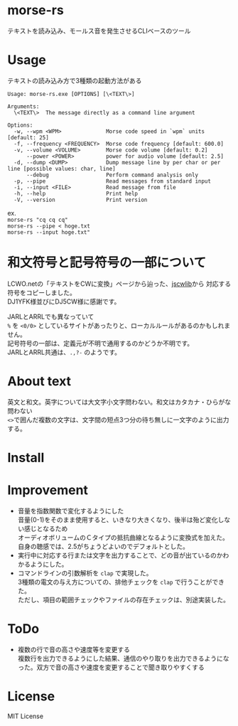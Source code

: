 # morse-rs
テキストを読み込み、モールス音を発生させるCLIベースのツール

# Usage
テキストの読み込み方で3種類の起動方法がある

```
Usage: morse-rs.exe [OPTIONS] [\<TEXT\>]

Arguments:
  \<TEXT\>  The message directly as a command line argument

Options:
  -w, --wpm <WPM>              Morse code speed in `wpm` units [default: 25]
  -f, --frequency <FREQUENCY>  Morse code frequency [default: 600.0]
  -v, --volume <VOLUME>        Morse code volume [default: 0.2]
      --power <POWER>          power for audio volume [default: 2.5]
  -d, --dump <DUMP>            Dump message line by per char or per line [possible values: char, line]
      --debug                  Perform command analysis only
  -p, --pipe                   Read messages from standard input
  -i, --input <FILE>           Read message from file
  -h, --help                   Print help
  -V, --version                Print version
```
ex. <br>
   ```morse-rs "cq cq cq"``` <br>
   ```morse-rs --pipe < hoge.txt``` <br>
   ```morse-rs --input hoge.txt"``` <br>

# 和文符号と記号符号の一部について
   LCWO.netの「テキストをCWに変換」ページから辿った、[jscwlib](https://git.fkurz.net/dj1yfk/jscwlib/)から
   対応する符号をコピーしました。<br>
   DJ1YFK様並びにDJ5CW様に感謝です。

   JARLとARRLでも異なっていて<br>
   ```%``` を ```<0/0>``` としているサイトがあったりと、ローカルルールがあるのかもしれません。<br>
   記号符号の一部は、定義元が不明で通用するのかどうか不明です。<br>
   JARLとARRL共通は、```.,?-``` のようです。


# About text
   英文と和文。英字については大文字小文字問わない。和文はカタカナ・ひらがな問わない<br>
   ```<>```で囲んだ複数の文字は、文字間の短点3つ分の待ち無しに一文字のように出力する。
   
# Install

# Improvement
   - 音量を指数関数で変化するようにした<br>
     音量(0-1)をそのまま使用すると、いきなり大きくなり、後半は殆ど変化しない感じとなるため<br>
     オーディオボリュームのＣタイプの抵抗曲線となるように変換式を加えた。<br>
     自身の聴感では、2.5がちょうどよいのでデフォルトとした。<br>
   - 実行中に対応する行または文字を出力することで、どの音が出ているのかわかるようにした。<br>
   - コマンドラインの引数解析を `clap` で実現した。<br>
     3種類の電文の与え方についての、排他チェックを `clap` で行うことができた。<br>
     ただし、項目の範囲チェックやファイルの存在チェックは、別途実装した。

# ToDo
- 複数の行で音の高さや速度等を変更する<br>
  複数行を出力できるようにした結果、通信のやり取りを出力できるようになった。双方で音の高さや速度を変更することで聞き取りやすくする<br>

# License
MIT License